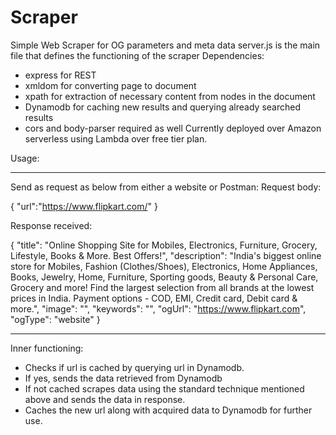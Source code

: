 # Scraper
Simple Web Scraper for OG parameters and meta data
server.js is the main file that defines the functioning of the scraper 
Dependencies:  
- express for REST
- xmldom for converting page to document 
- xpath for extraction of necessary content from nodes in the document
- Dynamodb for caching new results and querying already searched results
- cors and body-parser required as well
Currently deployed over Amazon serverless using Lambda over free tier plan. 

Usage: 

--------------------------------------------------------
Send as request as below from either a website or Postman: 
Request body: 

{
    "url":"https://www.flipkart.com/"
}


Response received: 

{
    "title": "Online Shopping Site for Mobiles, Electronics, Furniture, Grocery, Lifestyle, Books & More. Best Offers!",
    "description": "India's biggest online store for Mobiles, Fashion (Clothes/Shoes), Electronics, Home Appliances, Books, Jewelry, Home, Furniture, Sporting goods, Beauty & Personal Care, Grocery and more! Find the largest selection from all brands at the lowest prices in India. Payment options - COD, EMI, Credit card, Debit card & more.",
    "image": "",
    "keywords": "",
    "ogUrl": "https://www.flipkart.com",
    "ogType": "website"
}

--------------------------------------------------------

Inner functioning: 
- Checks if url is cached by querying url in Dynamodb. 
- If yes, sends the data retrieved from Dynamodb
- If not cached scrapes data using the standard technique mentioned above and sends the data in response. 
- Caches the new url along with acquired data to Dynamodb for further use. 
